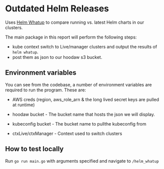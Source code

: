 # Outdated Helm Releases

Uses [Helm Whatup] to compare running vs. latest Helm charts in our clusters.

[Helm Whatup]: https://github.com/fabmation-gmbh/helm-whatup

The main package in this report will perform the following steps:

- kube context switch to Live/manager clusters and output the results of `helm whatup`.
- post them as json to our hoodaw s3 bucket.

## Environment variables

You can see from the codebase, a number of environment variables are required to run the program. These are:

- AWS creds (region, aws_role_arn & the long lived secret keys are pulled at runtime)

- hoodaw bucket - The bucket name that hosts the json we will display.

- kubeconfig bucket - The bucket name to pullthe kubeconfig from

- ctxLive/ctxManager - Context used to switch clusters

## How to test locally

Run `go run main.go` with arguments specified and navigate to `/helm_whatup`
